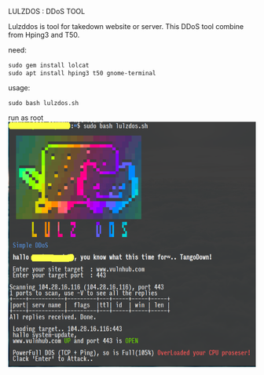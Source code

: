 LULZDOS : DDoS TOOL

Lulzddos is tool for takedown website or server. This DDoS tool combine from Hping3 and T50.

need:<br>
```
sudo gem install lolcat
sudo apt install hping3 t50 gnome-terminal
```


usage:<br>
```
sudo bash lulzdos.sh
```
run as root<br>
<img src="https://github.com/rouze-d/lulzdos/blob/master/screen01.png" width="800" height="500"/>
